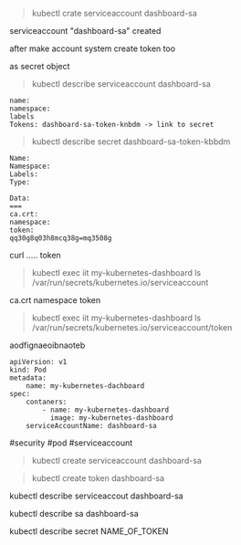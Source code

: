 > kubectl crate serviceaccount dashboard-sa

serviceaccount "dashboard-sa" created

after make account system create token too

as secret object 

>kubectl describe serviceaccount dashboard-sa

```
name:
namespace:
labels
Tokens: dashboard-sa-token-knbdm -> link to secret
```

>kubectl describe secret dashboard-sa-token-kbbdm 

```
Name:
Namespace:
Labels:
Type:

Data:
===
ca.crt:  
namespace:
token:
qq30g8q03h8mcq38g=mq3508g
```

curl ..... token

>kubectl exec iit my-kubernetes-dashboard ls /var/run/secrets/kubernetes.io/serviceaccount

ca.crt namespace token

>kubectl exec iit my-kubernetes-dashboard ls /var/run/secrets/kubernetes.io/serviceaccount/token

aodfignaeoibnaoteb

```
apiVersion: v1
kind: Pod
metadata:
	name: my-kubernetes-dachboard
spec:
	contaners:
		- name: my-kubernetes-dashboard
		  image: my-kubernetes-dashboard
	serviceAccountName: dashboard-sa
```

#security #pod #serviceaccount

> kubectl create serviceaccount dashboard-sa

> kubectl create token dashboard-sa

kubectl describe serviceaccout dashboard-sa

kubectl describe sa dashboard-sa

kubectl describe secret NAME_OF_TOKEN


